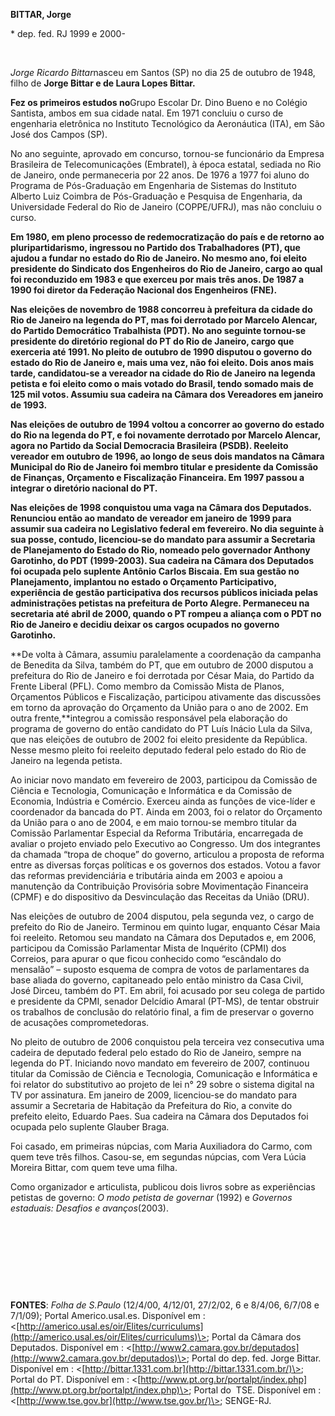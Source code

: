 **BITTAR, Jorge**

\* dep. fed. RJ 1999 e 2000-

 

*Jorge Ricardo Bittar*nasceu em Santos (SP) no dia 25 de outubro de
1948, filho de **Jorge Bittar e de Laura Lopes Bittar.**

**Fez os primeiros estudos no**Grupo Escolar Dr. Dino Bueno e no Colégio
Santista, ambos em sua cidade natal. Em 1971 concluiu o curso de
engenharia eletrônica no Instituto Tecnológico da Aeronáutica (ITA), em
São José dos Campos (SP).

No ano seguinte, aprovado em concurso, tornou-se funcionário da Empresa
Brasileira de Telecomunicações (Embratel), à época estatal, sediada no
Rio de Janeiro, onde permaneceria por 22 anos. De 1976 a 1977 foi aluno
do Programa de Pós-Graduação em Engenharia de Sistemas do Instituto
Alberto Luiz Coimbra de Pós-Graduação e Pesquisa de Engenharia, da
Universidade Federal do Rio de Janeiro (COPPE/UFRJ), mas não concluiu o
curso.

**Em 1980, em pleno processo de redemocratização do país e de retorno ao
pluripartidarismo, ingressou no Partido dos Trabalhadores (PT), que
ajudou a fundar no estado do Rio de Janeiro. No mesmo ano, foi eleito
presidente do Sindicato dos Engenheiros do Rio de Janeiro, cargo ao qual
foi reconduzido em 1983 e que exerceu por mais três anos. De 1987 a 1990
foi diretor da Federação Nacional dos Engenheiros (FNE).**

**Nas eleições de novembro de 1988 concorreu à prefeitura da cidade do
Rio de Janeiro na legenda do PT, mas foi derrotado por Marcelo Alencar,
do Partido Democrático Trabalhista (PDT). No ano seguinte tornou-se
presidente do diretório regional do PT do Rio de Janeiro, cargo que
exerceria até 1991. No pleito de outubro de 1990 disputou o governo do
estado do Rio de Janeiro e, mais uma vez, não foi eleito. Dois anos mais
tarde, candidatou-se a vereador na cidade do Rio de Janeiro na legenda
petista e foi eleito como o mais votado do Brasil, tendo somado mais de
125 mil votos. Assumiu sua cadeira na Câmara dos Vereadores em janeiro
de 1993.**

**Nas eleições de outubro de 1994 voltou a concorrer ao governo do
estado do Rio na legenda do PT, e foi novamente derrotado por Marcelo
Alencar, agora no Partido da Social Democracia Brasileira (PSDB).
Reeleito vereador em outubro de 1996, ao longo de seus dois mandatos na
Câmara Municipal do Rio de Janeiro foi membro titular e presidente da
Comissão de Finanças, Orçamento e Fiscalização Financeira. Em 1997
passou a integrar o diretório nacional do PT.**

**Nas eleições de 1998 conquistou uma vaga na Câmara dos Deputados.
Renunciou então ao mandato de vereador em janeiro de 1999 para assumir
sua cadeira no Legislativo federal em fevereiro. No dia seguinte à sua
posse, contudo, licenciou-se do mandato para assumir a Secretaria de
Planejamento do Estado do Rio, nomeado pelo governador Anthony
Garotinho, do PDT (1999-2003). Sua cadeira na Câmara dos Deputados foi
ocupada pelo suplente Antônio Carlos Biscaia. Em sua gestão no
Planejamento, implantou no estado o Orçamento Participativo, experiência
de gestão participativa dos recursos públicos iniciada pelas
administrações petistas na prefeitura de Porto Alegre. Permaneceu na
secretaria até abril de 2000, quando o PT rompeu a aliança com o PDT no
Rio de Janeiro e decidiu deixar os cargos ocupados no governo
Garotinho.**

**De volta à Câmara, assumiu paralelamente a coordenação da campanha de
Benedita da Silva, também do PT, que em outubro de 2000 disputou a
prefeitura do Rio de Janeiro e foi derrotada por César Maia, do Partido
da Frente Liberal (PFL). Como membro da Comissão Mista de Planos,
Orçamentos Públicos e Fiscalização, participou ativamente das discussões
em torno da aprovação do Orçamento da União para o ano de 2002. Em outra
frente,**integrou a comissão responsável pela elaboração do programa de
governo do então candidato do PT Luís Inácio Lula da Silva, que nas
eleições de outubro de 2002 foi eleito presidente da República. Nesse
mesmo pleito foi reeleito deputado federal pelo estado do Rio de Janeiro
na legenda petista.

Ao iniciar novo mandato em fevereiro de 2003, participou da Comissão de
Ciência e Tecnologia, Comunicação e Informática e da Comissão de
Economia, Indústria e Comércio. Exerceu ainda as funções de vice-líder e
coordenador da bancada do PT. Ainda em 2003, foi o relator do Orçamento
da União para o ano de 2004, e em maio tornou-se membro titular da
Comissão Parlamentar Especial da Reforma Tributária, encarregada de
avaliar o projeto enviado pelo Executivo ao Congresso. Um dos
integrantes da chamada “tropa de choque” do governo, articulou a
proposta de reforma entre as diversas forças políticas e os governos dos
estados. Votou a favor das reformas previdenciária e tributária ainda em
2003 e apoiou a manutenção da Contribuição Provisória sobre Movimentação
Financeira (CPMF) e do dispositivo da Desvinculação das Receitas da
União (DRU).

Nas eleições de outubro de 2004 disputou, pela segunda vez, o cargo de
prefeito do Rio de Janeiro. Terminou em quinto lugar, enquanto César
Maia foi reeleito. Retomou seu mandato na Câmara dos Deputados e, em
2006, participou da Comissão Parlamentar Mista de Inquérito (CPMI) dos
Correios, para apurar o que ficou conhecido como “escândalo do mensalão”
– suposto esquema de compra de votos de parlamentares da base aliada do
governo, capitaneado pelo então ministro da Casa Civil, José Dirceu,
também do PT. Em abril, foi acusado por seu colega de partido e
presidente da CPMI, senador Delcídio Amaral (PT-MS), de tentar obstruir
os trabalhos de conclusão do relatório final, a fim de preservar o
governo de acusações comprometedoras.

No pleito de outubro de 2006 conquistou pela terceira vez consecutiva
uma cadeira de deputado federal pelo estado do Rio de Janeiro, sempre na
legenda do PT. Iniciando novo mandato em fevereiro de 2007, continuou
titular da Comissão de Ciência e Tecnologia, Comunicação e Informática e
foi relator do substitutivo ao projeto de lei n° 29 sobre o sistema
digital na TV por assinatura. Em janeiro de 2009, licenciou-se do
mandato para assumir a Secretaria de Habitação da Prefeitura do Rio, a
convite do prefeito eleito, Eduardo Paes. Sua cadeira na Câmara dos
Deputados foi ocupada pelo suplente Glauber Braga.

Foi casado, em primeiras núpcias, com Maria Auxiliadora do Carmo, com
quem teve três filhos. Casou-se, em segundas núpcias, com Vera Lúcia
Moreira Bittar, com quem teve uma filha.

Como organizador e articulista, publicou dois livros sobre as
experiências petistas de governo: *O modo petista de governar* (1992) e
*Governos estaduais: Desafios e avanços*(2003).

 

 

 

 

**FONTES**: *Folha de S.Paulo* (12/4/00, 4/12/01, 27/2/02, 6 e 8/4/06,
6/7/08 e 7/1/09); Portal Americo.usal.es. Disponível em :
\<[http://americo.usal.es/oir/Elites/curriculums](http://americo.usal.es/oir/Elites/curriculums)\>;
Portal da Câmara dos Deputados. Disponível em :
\<[http://www2.camara.gov.br/deputados](http://www2.camara.gov.br/deputados)\>;
Portal do dep. fed. Jorge Bittar. Disponível em :
\<[http://bittar.1331.com.br](http://bittar.1331.com.br/)\>; Portal do
PT. Disponível em :
\<[http://www.pt.org.br/portalpt/index.php](http://www.pt.org.br/portalpt/index.php)\>;
Portal do  TSE. Disponível em :
\<[http://www.tse.gov.br](http://www.tse.gov.br/)\>; SENGE-RJ.
